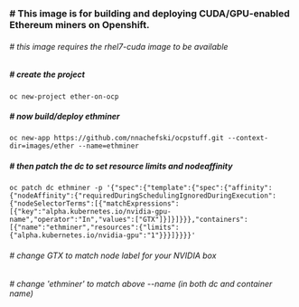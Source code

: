 ### # This image is for building and deploying CUDA/GPU-enabled Ethereum miners on Openshift.
###### # this image requires the rhel7-cuda image to be available
##### # create the project
```
oc new-project ether-on-ocp
```
##### # now build/deploy ethminer
```
oc new-app https://github.com/nnachefski/ocpstuff.git --context-dir=images/ether --name=ethminer
```
##### # then patch the dc to set resource limits and nodeaffinity
```
oc patch dc ethminer -p '{"spec":{"template":{"spec":{"affinity":{"nodeAffinity":{"requiredDuringSchedulingIgnoredDuringExecution":{"nodeSelectorTerms":[{"matchExpressions":[{"key":"alpha.kubernetes.io/nvidia-gpu-name","operator":"In","values":["GTX"]}]}]}}},"containers":[{"name":"ethminer","resources":{"limits":{"alpha.kubernetes.io/nvidia-gpu":"1"}}}]}}}}'
```
###### # change GTX to match node label for your NVIDIA box   
###### # change 'ethminer' to match above --name (in both dc and container name)

